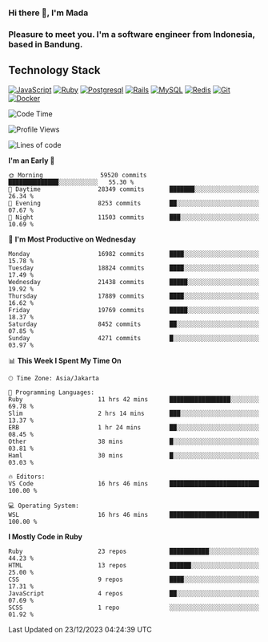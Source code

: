 ### Hi there 👋, I'm Mada
### Pleasure to meet you. I'm a software engineer from Indonesia, based in Bandung.

## Technology Stack

[![JavaScript](https://img.shields.io/badge/-JavaScript-%23F7DF1C?style=flat-square&logo=javascript&logoColor=000000&labelColor=%23F7DF1C&color=%23FFCE5A)](https://www.javascript.com/)
[![Ruby](https://img.shields.io/badge/Ruby-CC342D?style=flat-square&logo=ruby&logoColor=white)](https://www.ruby-lang.org/en/)
[![Postgresql](https://img.shields.io/badge/PostgreSQL-316192?style=flat-square&logo=postgresql&logoColor=ffffff)](https://www.postgresql.org/)
[![Rails](https://img.shields.io/badge/Ruby_on_Rails-CC0000?style=flat-square&logo=ruby-on-rails&logoColor=white)](https://rubyonrails.org/)
[![MySQL](https://img.shields.io/badge/-MySQL-4479A1?style=flat-square&logo=MySQL&logoColor=ffffff)](https://www.mysql.com/)
[![Redis](https://img.shields.io/badge/-Redis-DC382D?style=flat-square&logo=Redis&logoColor=ffffff)](https://redis.io/)
[![Git](https://img.shields.io/badge/-Git-%23F05032?style=flat-square&logo=git&logoColor=%23ffffff)](https://git-scm.com/)
[![Docker](https://img.shields.io/badge/-Docker-2496ED?style=flat-square&logo=docker&logoColor=ffffff)](https://www.docker.com/)
<!--
**madaarya/madaarya** is a ✨ _special_ ✨ repository because its `README.md` (this file) appears on your GitHub profile.

Here are some ideas to get you started:

- 🔭 I’m currently working on ...
- 🌱 I’m currently learning ...
- 👯 I’m looking to collaborate on ...
- 🤔 I’m looking for help with ...
- 💬 Ask me about ...
- 📫 How to reach me: ...
- 😄 Pronouns: ...
- ⚡ Fun fact: ...
-->
<!--START_SECTION:waka-->
![Code Time](http://img.shields.io/badge/Code%20Time-5%2C767%20hrs%2013%20mins-blue)

![Profile Views](http://img.shields.io/badge/Profile%20Views-0-blue)

![Lines of code](https://img.shields.io/badge/From%20Hello%20World%20I%27ve%20Written-40.4%20million%20lines%20of%20code-blue)

**I'm an Early 🐤** 

```text
🌞 Morning                59520 commits       ██████████████░░░░░░░░░░░   55.30 % 
🌆 Daytime                28349 commits       ███████░░░░░░░░░░░░░░░░░░   26.34 % 
🌃 Evening                8253 commits        ██░░░░░░░░░░░░░░░░░░░░░░░   07.67 % 
🌙 Night                  11503 commits       ███░░░░░░░░░░░░░░░░░░░░░░   10.69 % 
```
📅 **I'm Most Productive on Wednesday** 

```text
Monday                   16982 commits       ████░░░░░░░░░░░░░░░░░░░░░   15.78 % 
Tuesday                  18824 commits       ████░░░░░░░░░░░░░░░░░░░░░   17.49 % 
Wednesday                21438 commits       █████░░░░░░░░░░░░░░░░░░░░   19.92 % 
Thursday                 17889 commits       ████░░░░░░░░░░░░░░░░░░░░░   16.62 % 
Friday                   19769 commits       █████░░░░░░░░░░░░░░░░░░░░   18.37 % 
Saturday                 8452 commits        ██░░░░░░░░░░░░░░░░░░░░░░░   07.85 % 
Sunday                   4271 commits        █░░░░░░░░░░░░░░░░░░░░░░░░   03.97 % 
```


📊 **This Week I Spent My Time On** 

```text
🕑︎ Time Zone: Asia/Jakarta

💬 Programming Languages: 
Ruby                     11 hrs 42 mins      █████████████████░░░░░░░░   69.78 % 
Slim                     2 hrs 14 mins       ███░░░░░░░░░░░░░░░░░░░░░░   13.37 % 
ERB                      1 hr 24 mins        ██░░░░░░░░░░░░░░░░░░░░░░░   08.45 % 
Other                    38 mins             █░░░░░░░░░░░░░░░░░░░░░░░░   03.81 % 
Haml                     30 mins             █░░░░░░░░░░░░░░░░░░░░░░░░   03.03 % 

🔥 Editors: 
VS Code                  16 hrs 46 mins      █████████████████████████   100.00 % 

💻 Operating System: 
WSL                      16 hrs 46 mins      █████████████████████████   100.00 % 
```

**I Mostly Code in Ruby** 

```text
Ruby                     23 repos            ███████████░░░░░░░░░░░░░░   44.23 % 
HTML                     13 repos            ██████░░░░░░░░░░░░░░░░░░░   25.00 % 
CSS                      9 repos             ████░░░░░░░░░░░░░░░░░░░░░   17.31 % 
JavaScript               4 repos             ██░░░░░░░░░░░░░░░░░░░░░░░   07.69 % 
SCSS                     1 repo              ░░░░░░░░░░░░░░░░░░░░░░░░░   01.92 % 
```




 Last Updated on 23/12/2023 04:24:39 UTC
<!--END_SECTION:waka-->
